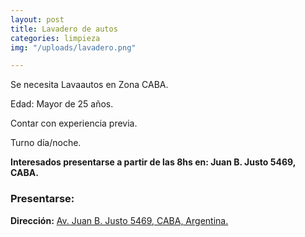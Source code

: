 ```yaml
---
layout: post
title: Lavadero de autos
categories: limpieza
img: "/uploads/lavadero.png"

---
```

Se necesita Lavaautos en Zona CABA.

Edad: Mayor de 25 años.

Contar con experiencia previa.

Turno día/noche.

**Interesados presentarse a partir de las 8hs en: Juan B. Justo 5469, CABA.**

### Presentarse:

**Dirección:** [Av. Juan B. Justo 5469, CABA, Argentina. ](https://goo.gl/maps/m31TawYtc2j2HmnM8)